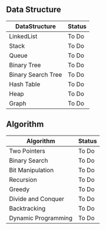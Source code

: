 ## Data Structure

DataStructure|Status
-------------|------
LinkedList|To Do
Stack|To Do
Queue|To Do
Binary Tree|To Do
Binary Search Tree|To Do
Hash Table|To Do
Heap|To Do
Graph|To Do

## Algorithm

Algorithm|Status
---------|------
Two Pointers| To Do
Binary Search| To Do
Bit Manipulation| To Do
Recursion| To Do
Greedy| To Do
Divide and Conquer| To Do
Backtracking| To Do
Dynamic Programming| To Do
